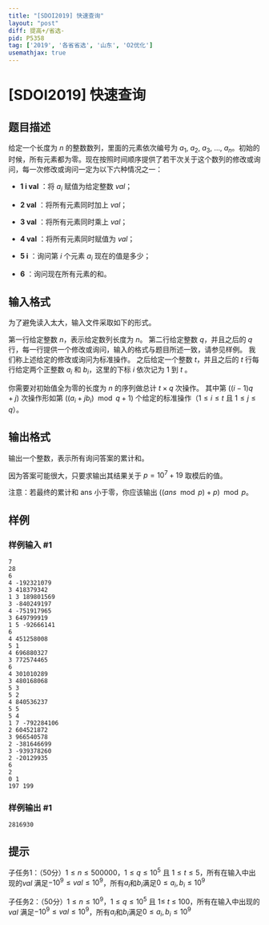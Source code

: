 ```yaml
---
title: "[SDOI2019] 快速查询"
layout: "post"
diff: 提高+/省选-
pid: P5358
tag: ['2019', '各省省选', '山东', 'O2优化']
usemathjax: true
---
```


# [SDOI2019] 快速查询
## 题目描述

给定一个长度为 $n$ 的整数数列，里面的元素依次编号为 $a_1,~a_2,~a_3,~\dots,~a_n$。初始的时候，所有元素都为零。现在按照时间顺序提供了若干次关于这个数列的修改或询问，每一次修改或询问一定为以下六种情况之一：

- **1 i val** ：将 $a_i$ 赋值为给定整数 $val$；

- **2 val** ：将所有元素同时加上 $val$；

- **3 val** ：将所有元素同时乘上 $val$；

- **4 val** ：将所有元素同时赋值为 $val$；

- **5 i** ：询问第 $i$ 个元素 $a_i$ 现在的值是多少；

- **6** ：询问现在所有元素的和。
## 输入格式

为了避免读入太大，输入文件采取如下的形式。

第一行给定整数 $n$，表示给定数列长度为 $n$。
 第二行给定整数 $q$，并且之后的 $q$ 行，每一行提供一个修改或询问，输入的格式与题目所述一致，请参见样例。
 我们称上述给定的修改或询问为标准操作。
 之后给定一个整数 $t$，并且之后的 $t$ 行每行给定两个正整数 $a_i$ 和 $b_i$，这里的下标 $i$ 依次记为 $1$ 到 $t$ 。

你需要对初始值全为零的长度为 $n$ 的序列做总计 $t\times q$ 次操作。
 其中第 $\Big((i-1)q+j\Big)$ 次操作形如第 $\Big((a_i + j b_i) \mod{q} + 1\Big)$ 个给定的标准操作（$1\le i\le t$ 且 $1\le j\le q$）。
## 输出格式

输出一个整数，表示所有询问答案的累计和。

因为答案可能很大，只要求输出其结果关于 $p=10^7+19$ 取模后的值。

注意：若最终的累计和 ans 小于零，你应该输出 $\big((ans \mod{p})+p\big)\mod{p}$。
## 样例

### 样例输入 #1
```
7
28
6
4 -192321079
3 418379342
1 3 189801569
3 -840249197
4 -751917965
3 649799919
1 5 -92666141
6
4 451258008
5 1
4 696880327
3 772574465
6
4 301010289
3 480168068
5 3
5 2
4 840536237
5 5
5 4
1 7 -792284106
2 604521872
3 966540578
2 -381646699
3 -939378260
2 -20129935
6
2
0 1
197 199
```
### 样例输出 #1
```
2816930
```
## 提示

子任务$1$：（$50$分）$1\le  n\le 500000$，$1\le q\le 10^5$ 且 $1\le t\le 5$，所有在输入中出现的$val$  满足$-10^9\le val\le 10^9$，所有$a_i$和$b_i$满足$0\le a_i,b_i\le 10^9$

子任务$2$：（$50$分）$1\le n\le 10^9$，$1\le q\le 10^5$ 且 $1\le~t~\le~100$，所有在输入中出现的$val$ 满足$-10^9\le val\le  10^9$，所有$a_i$和$b_i$满足$0\le a_i,b_i\le 10^9$


